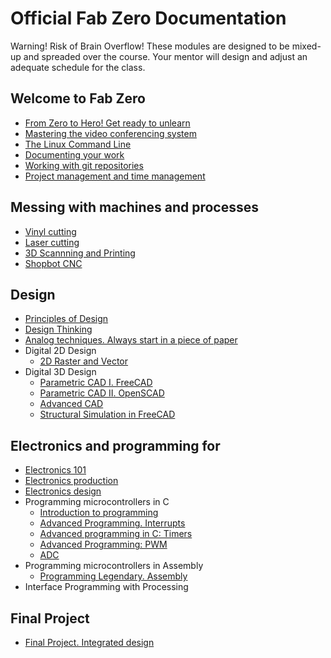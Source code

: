 # Official Fab Zero Documentation
Warning! Risk of Brain Overflow! These modules are designed to be mixed-up and spreaded over the course. Your mentor will design and adjust an adequate schedule for the class.

## Welcome to Fab Zero
* [From Zero to Hero! Get ready to unlearn](w1/intro.md)
* [Mastering the video conferencing system](w1/video.md)
* [The Linux Command Line](w1/commandline.md)
* [Documenting your work](w1/doc.md)
* [Working with git repositories](w1/git.md)
* [Project management and time management](w3/projectmanagement.md)

## Messing with machines and processes
* [Vinyl cutting](w1/vinyl.md)
* [Laser cutting](w2/laser.md)
* [3D Scannning and Printing](w2/3dscanprint.md)
* [Shopbot CNC](w3/shopbotcnc.md)

## Design
* [Principles of Design](w3/designprinciples.md)
* [Design Thinking](w3/designthinking.md)
* [Analog techniques. Always start in a piece of paper]()
* Digital 2D Design
	* [2D Raster and Vector](w1/cad2d.md)
* Digital 3D Design
	* [Parametric CAD I. FreeCAD](w2/freecad.md)
	* [Parametric CAD II. OpenSCAD](w2/openscad.md)
	* [Advanced CAD](w3/advancedcad.md)
	* [Structural Simulation in FreeCAD](w2/simulation.md)

## Electronics and programming for  
* [Electronics 101](w4/electronics101.md)
* [Electronics production](w4/production.md)
* [Electronics design](w4/circuitdesign.md)
* Programming microcontrollers in C
	* [Introduction to programming](w4/code101.md) 
	* [Advanced Programming. Interrupts](w4/interrupts.md)
	* [Advanced programming in C: Timers](w4/timercounter.md) 
	* [Advanced Programming: PWM]() 
	* [ADC](w4/adc.md)
* Programming microcontrollers in Assembly
	* [Programming Legendary. Assembly](w4/assembly.md)
* Interface Programming with Processing

## Final Project
* [Final Project. Integrated design](w4/finalproject.md)

